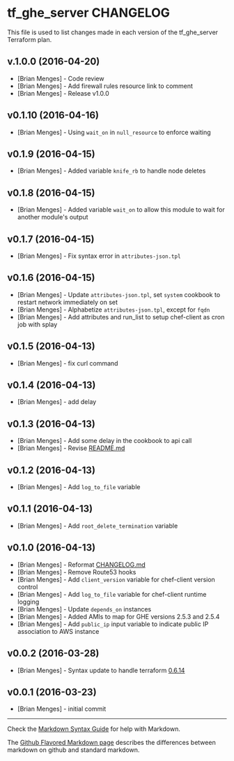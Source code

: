 tf_ghe_server CHANGELOG
========================

This file is used to list changes made in each version of the tf_ghe_server Terraform plan.

v.1.0.0 (2016-04-20)
-------------------
- [Brian Menges] - Code review
- [Brian Menges] - Add firewall rules resource link to comment
- [Brian Menges] - Release v1.0.0

v0.1.10 (2016-04-16)
-------------------
- [Brian Menges] - Using `wait_on` in `null_resource` to enforce waiting

v0.1.9 (2016-04-15)
-------------------
- [Brian Menges] - Added variable `knife_rb` to handle node deletes

v0.1.8 (2016-04-15)
-------------------
- [Brian Menges] - Added variable `wait_on` to allow this module to wait for another module's output

v0.1.7 (2016-04-15)
-------------------
- [Brian Menges] - Fix syntax error in `attributes-json.tpl`

v0.1.6 (2016-04-15)
-------------------
- [Brian Menges] - Update `attributes-json.tpl`, set `system` cookbook to restart network immediately on set
- [Brian Menges] - Alphabetize `attributes-json.tpl`, except for `fqdn`
- [Brian Menges] - Add attributes and run_list to setup chef-client as cron job with splay

v0.1.5 (2016-04-13)
-------------------
- [Brian Menges] - fix curl command

v0.1.4 (2016-04-13)
-------------------
- [Brian Menges] - add delay

v0.1.3 (2016-04-13)
-------------------
- [Brian Menges] - Add some delay in the cookbook to api call
- [Brian Menges] - Revise [README.md](README.md)

v0.1.2 (2016-04-13)
-------------------
- [Brian Menges] - Add `log_to_file` variable

v0.1.1 (2016-04-13)
-------------------
- [Brian Menges] - Add `root_delete_termination` variable

v0.1.0 (2016-04-13)
-------------------
- [Brian Menges] - Reformat [CHANGELOG.md](CHANGELOG.md)
- [Brian Menges] - Remove Route53 hooks
- [Brian Menges] - Add `client_version` variable for chef-client version control
- [Brian Menges] - Add `log_to_file` variable for chef-client runtime logging
- [Brian Menges] - Update `depends_on` instances
- [Brian Menges] - Added AMIs to map for GHE versions 2.5.3 and 2.5.4
- [Brian Menges] - Add `public_ip` input variable to indicate public IP association to AWS instance

v0.0.2 (2016-03-28)
-------------------
- [Brian Menges] - Syntax update to handle terraform [0.6.14](https://github.com/hashicorp/terraform/blob/master/CHANGELOG.md#0614-march-21-2016)

v0.0.1 (2016-03-23)
-------------------
- [Brian Menges] - initial commit

- - -
Check the [Markdown Syntax Guide](http://daringfireball.net/projects/markdown/syntax) for help with Markdown.

The [Github Flavored Markdown page](http://github.github.com/github-flavored-markdown/) describes the differences between markdown on github and standard markdown.
